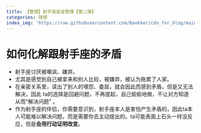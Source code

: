 ```yaml
---
title: 【整理】射手座星座整理【第二弹】
categories: 随想
index_img: 'https://raw.githubusercontent.com/Baokker/cdn_for_blog/main/blog_imgs/defaultImages.jpg'
---
```




# 如何化解跟射手座的矛盾
- 射手座讨厌被嘲讽、嫌弃。
- 尤其是感觉到自己被拿来和别人比较，被嫌弃，被认为拖累了人家。
- 在亲密关系里，读出了别人的埋怨、委屈，就会因此而感到矛盾，但是又无法解决，因此 ta的选择是回避问题，不再提起，自己偷偷地做，不让对方知道 从而“解决问题” 。
- 作为射手座的伴侣，你需要意识到，射手座本人是害怕产生矛盾的，因此ta本人可能难以解决问题，而是需要你去主动提出的。ta可能表面上石头一样没反应，但是**会用行动证明改变**。
